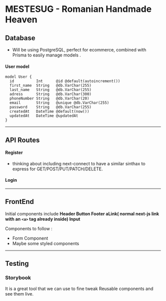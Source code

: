 # MESTESUG - Romanian Handmade Heaven

## Database

- Will be using PostgreSQL, perfect for ecommerce, combined with Prisma to easily manage models .

#### User model

```
model User {
  id          Int      @id @default(autoincrement())
  first_name  String   @db.VarChar(255)
  last_name   String   @db.VarChar(255)
  adress      String   @db.VarChar(300)
  phoneNumber String   @db.VarChar(20)
  email       String   @unique @db.VarChar(255)
  password    String   @db.VarChar(255)
  createdAt   DateTime @default(now())
  updatedAt   DateTime @updatedAt
}
```

---

## API Routes

#### Register

- thinking about including next-connect to have a similar sinthax to express for GET/POST/PUT/PATCH/DELETE.

#### Login

---

## FrontEnd

Initial components include **Header Button Footer aLink( normal next-js link with an `<a>` tag already inside) Input**

Components to follow :

- Form Component
- Maybe some styled components

---

## Testing

### Storybook

It is a great tool that we can use to fine tweak Reusable components and see them live.
